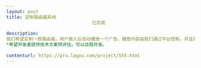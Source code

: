 ```yaml
---                
layout: post       
title: 定制路由器系统
                                已完成
           
description: 
我们希望定制一款路由器，用户接入后自动播放一个广告。播放内容由我们通过平台控制，并且需要有一定的二次开发扩展性，路由器可以由第三方提供或我们生产。
*希望开发者提供技术方案供评估，可以远程开发。
     
contenturl: https://pro.lagou.com/project/555.html      
---                 
```

